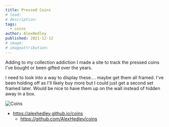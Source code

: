```yaml
---
title: Pressed Coins
# lead:
# description:
tags:
  - coins
author: AlexHedley
published: 2021-12-12
# image:
# imageattribution:
---
```


Adding to my collection addiction I made a site to track the pressed coins I've bought or been gifted over the years.

I need to look into a way to display these.... maybe get them all framed. I've been holding off as I'll likely buy more but I could just get a second set framed later. Would be nice to have them up on the wall instead of hidden away in a box.

![Coins](images/website/coins.png "Coins")

- https://alexhedley.github.io/coins
  - https://github.com/AlexHedley/coins

